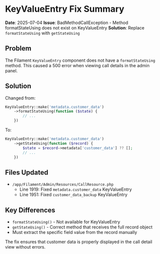# KeyValueEntry Fix Summary

**Date**: 2025-07-04
**Issue**: BadMethodCallException - Method formatStateUsing does not exist on KeyValueEntry
**Solution**: Replace `formatStateUsing` with `getStateUsing`

## Problem
The Filament `KeyValueEntry` component does not have a `formatStateUsing` method. This caused a 500 error when viewing call details in the admin panel.

## Solution
Changed from:
```php
KeyValueEntry::make('metadata.customer_data')
    ->formatStateUsing(function ($state) {
        // ...
    })
```

To:
```php
KeyValueEntry::make('metadata.customer_data')
    ->getStateUsing(function ($record) {
        $state = $record->metadata['customer_data'] ?? [];
        // ...
    })
```

## Files Updated
- `/app/Filament/Admin/Resources/CallResource.php`
  - Line 1919: Fixed `metadata.customer_data` KeyValueEntry
  - Line 1951: Fixed `customer_data_backup` KeyValueEntry

## Key Differences
- `formatStateUsing()` - Not available for KeyValueEntry
- `getStateUsing()` - Correct method that receives the full record object
- Must extract the specific field value from the record manually

The fix ensures that customer data is properly displayed in the call detail view without errors.